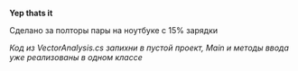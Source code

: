 **Yep thats it**

Сделано за полторы пары на ноутбуке с 15% зарядки

_Код из VectorAnalysis.cs запихни в пустой проект, Main и методы ввода уже реализованы в одном классе_
